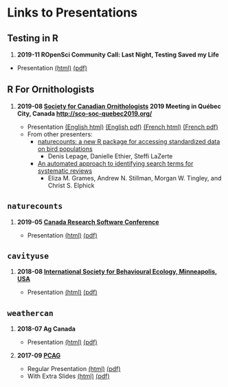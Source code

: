 
# Links to Presentations

## Testing in R

1.  **2019-11 ROpenSci Community Call: Last Night, Testing Saved my
    Life**

<!-- end list -->

  - Presentation
    [(html)](http://steffilazerte.github.io/Presentations/2019-11%20ROpenSci%20-%20Testing/2019-11_ROpenSci_Testing.html)
    [(pdf)](http://steffilazerte.github.io/Presentations/2019-11%20ROpenSci%20-%20Testing/2019-11_ROpenSci_Testing.pdf)

## R For Ornithologists

1.  **2019-08 [Society for Canadian
    Ornithologists](https://www.sco-soc.ca/) 2019 Meeting in Québec
    City, Canada <http://sco-soc-quebec2019.org/>**
    
      - Presentation [(English
        html)](http://steffilazerte.github.io/Presentations/2019-08%20SOC%20-%20R%20Symposium/LaZerte_SCO_SOC_2019_en.html)
        [(English
        pdf)](http://steffilazerte.github.io/Presentations/2019-08%20SOC%20-%20R%20Symposium/LaZerte_SCO_SOC_2019_en.pdf)
        [(French
        html)](http://steffilazerte.github.io/Presentations/2019-08%20SOC%20-%20R%20Symposium/LaZerte_SCO_SOC_2019_fr.html)
        [(French
        pdf)](http://steffilazerte.github.io/Presentations/2019-08%20SOC%20-%20R%20Symposium/LaZerte_SCO_SOC_2019_fr.pdf)
      - From other presenters:
          - [naturecounts: a new R package for accessing standardized
            data on bird
            populations](http://steffilazerte.github.io/Presentations/2019-08%20SOC%20-%20R%20Symposium/SCO_2019_naturecounts_R_Ethier_Final.pdf)
            - Denis Lepage, Danielle Ethier, Steffi LaZerte
          - [An automated approach to identifying search terms for
            systematic
            reviews](http://steffilazerte.github.io/Presentations/2019-08%20SOC%20-%20R%20Symposium/Grames_SCO-SOC_slides.pdf)
            - Eliza M. Grames, Andrew N. Stillman, Morgan W. Tingley,
            and Christ S. Elphick

## `naturecounts`

1.  **2019-05 [Canada Research Software
    Conference](https://www.canarie.ca/software/canadian-research-software-conference/program-details/)**
    
      - Presentation
        [(html)](http://steffilazerte.github.io/Presentations/2019-05%20CRSC%20-%20naturecounts/LaZerte_CRSC_2019.html)
        [(pdf)](http://steffilazerte.github.io/Presentations/2019-05%20CRSC%20-%20naturecounts/LaZerte_CRSC_2019.pdf)

## `cavityuse`

1.  **2018-08 [International Society for Behavioural Ecology,
    Minneapolis, USA](http://www.behavecol.com)**
    
      - Presentation
        [(html)](http://steffilazerte.github.io/Presentations/2018-08%20ISBE/LaZerte_ISBE_2018.html)
        [(pdf)](http://steffilazerte.github.io/Presentations/2018-08%20ISBE/LaZerte_Gow_ISBE_cavityuse.pdf)

## `weathercan`

1.  **2018-07 Ag Canada**
    
      - Presentation
        [(html)](http://steffilazerte.github.io/Presentations/2018-07%20Ag%20Canada%20-%20weathercan/LaZerte_AGCAN_2018_weathercan.html)
        [(pdf)](http://steffilazerte.github.io/Presentations/2018-07%20Ag%20Canada%20-%20weathercan/LaZerte_AGCAN_2018_weathercan.pdf)

2.  **2017-09 [PCAG](http://pcag.uwinnipeg.ca/PCAG2017.html)**
    
      - Regular Presentation
        [(html)](https://steffilazerte.github.io/Presentations/2017-09%20PCAG%20-%20weathercan/LaZerte_PCAG_2017_weathercan.html)
        [(pdf)](https://steffilazerte.github.io/Presentations/2017-09%20PCAG%20-%20weathercan/LaZerte_PCAG_2017_weathercan.pdf)
      - With Extra Slides
        [(html)](https://steffilazerte.github.io/Presentations/2017-09%20PCAG%20-%20weathercan/LaZerte_PCAG_2017_weathercan_extra.html)
        [(pdf)](https://steffilazerte.github.io/Presentations/2017-09%20PCAG%20-%20weathercan/LaZerte_PCAG_2017_weathercan_extra.pdf)
